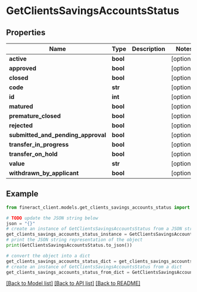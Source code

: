 # GetClientsSavingsAccountsStatus


## Properties

Name | Type | Description | Notes
------------ | ------------- | ------------- | -------------
**active** | **bool** |  | [optional] 
**approved** | **bool** |  | [optional] 
**closed** | **bool** |  | [optional] 
**code** | **str** |  | [optional] 
**id** | **int** |  | [optional] 
**matured** | **bool** |  | [optional] 
**premature_closed** | **bool** |  | [optional] 
**rejected** | **bool** |  | [optional] 
**submitted_and_pending_approval** | **bool** |  | [optional] 
**transfer_in_progress** | **bool** |  | [optional] 
**transfer_on_hold** | **bool** |  | [optional] 
**value** | **str** |  | [optional] 
**withdrawn_by_applicant** | **bool** |  | [optional] 

## Example

```python
from fineract_client.models.get_clients_savings_accounts_status import GetClientsSavingsAccountsStatus

# TODO update the JSON string below
json = "{}"
# create an instance of GetClientsSavingsAccountsStatus from a JSON string
get_clients_savings_accounts_status_instance = GetClientsSavingsAccountsStatus.from_json(json)
# print the JSON string representation of the object
print(GetClientsSavingsAccountsStatus.to_json())

# convert the object into a dict
get_clients_savings_accounts_status_dict = get_clients_savings_accounts_status_instance.to_dict()
# create an instance of GetClientsSavingsAccountsStatus from a dict
get_clients_savings_accounts_status_from_dict = GetClientsSavingsAccountsStatus.from_dict(get_clients_savings_accounts_status_dict)
```
[[Back to Model list]](../README.md#documentation-for-models) [[Back to API list]](../README.md#documentation-for-api-endpoints) [[Back to README]](../README.md)


